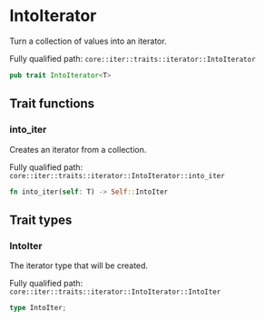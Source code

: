 # IntoIterator

Turn a collection of values into an iterator.

Fully qualified path: `core::iter::traits::iterator::IntoIterator`

```rust
pub trait IntoIterator<T>
```

## Trait functions

### into_iter

Creates an iterator from a collection.

Fully qualified path: `core::iter::traits::iterator::IntoIterator::into_iter`

```rust
fn into_iter(self: T) -> Self::IntoIter
```


## Trait types

### IntoIter

The iterator type that will be created.

Fully qualified path: `core::iter::traits::iterator::IntoIterator::IntoIter`

```rust
type IntoIter;
```


